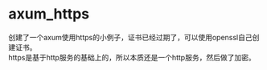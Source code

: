 # axum_https
创建了一个axum使用https的小例子，证书已经过期了，可以使用openssl自己创建证书。</br>
https是基于http服务的基础上的，所以本质还是一个http服务，然后做了加密。